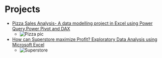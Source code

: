 # Projects
* [Pizza Sales Analysis- A data modelling project in Excel using Power Query,Power Pivot and DAX](https://medium.com/@manalid4/pizza-sales-analysis-a0f0deac28d1)
   * ![Pizza pic](https://github.com/Manali1608/portfolio/assets/85641970/9ebb73ff-bcf8-4e9d-9d98-8bd15adbdeeb)
* [How can Superstore maximize Profit? Exploratory Data Analysis using Microsoft Excel](https://medium.com/@manalid4/how-can-we-help-superstore-maximize-profit-e3b8dedd6e44)
   * ![Superstore](https://github.com/Manali1608/portfolio/assets/85641970/2ca010b5-de53-48f5-9aa0-7a0abad3cd26)
